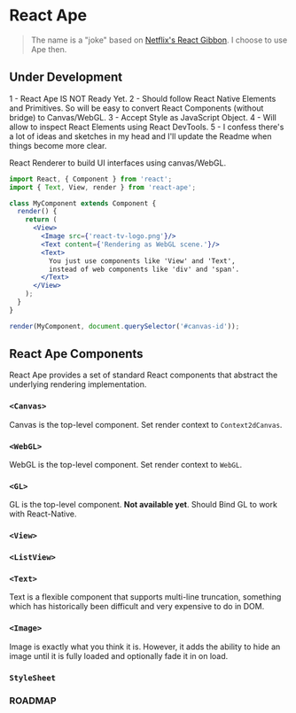 # React Ape

> The name is a "joke" based on [Netflix's React Gibbon](https://medium.com/netflix-techblog/crafting-a-high-performance-tv-user-interface-using-react-3350e5a6ad3b). I choose to use Ape then.

## Under Development

1 - React Ape IS NOT Ready Yet.
2 - Should follow React Native Elements and Primitives. So will be easy to convert React Components (without bridge) to Canvas/WebGL.
3 - Accept Style as JavaScript Object.
4 - Will allow to inspect React Elements using React DevTools.
5 - I confess there's a lot of ideas and sketches in my head and I'll update the Readme when things become more clear.

React Renderer to build UI interfaces using canvas/WebGL.

```jsx
import React, { Component } from 'react';
import { Text, View, render } from 'react-ape';

class MyComponent extends Component {
  render() {
    return (
      <View>
        <Image src={'react-tv-logo.png'}/>
        <Text content={'Rendering as WebGL scene.'}/>
        <Text>
          You just use components like 'View' and 'Text',
          instead of web components like 'div' and 'span'.
        </Text>
      </View>
    );
  }
}

render(MyComponent, document.querySelector('#canvas-id'));
```

## React Ape Components

React Ape provides a set of standard React components that abstract the underlying rendering implementation.

### `<Canvas>`

Canvas is the top-level component. Set render context to `Context2dCanvas`.

### `<WebGL>`

WebGL is the top-level component. Set render context to `WebGL`.

### `<GL>`

GL is the top-level component. **Not available yet**. Should Bind GL to work with React-Native.

### `<View>`

### `<ListView>`

### `<Text>`

Text is a flexible component that supports multi-line truncation, something which has historically been difficult and very expensive to do in DOM.

### `<Image>`

Image is exactly what you think it is. However, it adds the ability to hide an image until it is fully loaded and optionally fade it in on load.

### `StyleSheet`

### ROADMAP

